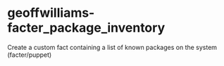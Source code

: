 # geoffwilliams-facter_package_inventory
Create a custom fact containing a list of known packages on the system (facter/puppet)

